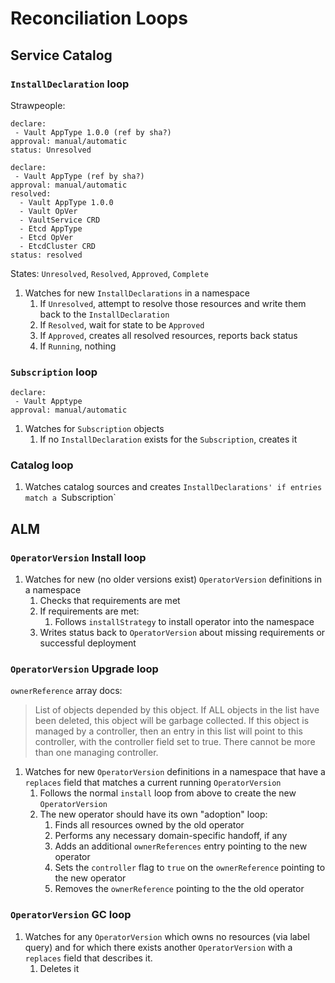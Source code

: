 # Reconciliation Loops

## Service Catalog

### `InstallDeclaration` loop

Strawpeople:

```
declare: 
 - Vault AppType 1.0.0 (ref by sha?)
approval: manual/automatic
status: Unresolved
```

```
declare: 
 - Vault AppType (ref by sha?)
approval: manual/automatic
resolved:
  - Vault AppType 1.0.0
  - Vault OpVer
  - VaultService CRD
  - Etcd AppType
  - Etcd OpVer
  - EtcdCluster CRD
status: resolved
```

States: `Unresolved`, `Resolved`, `Approved`, `Complete`

1. Watches for new `InstallDeclarations` in a namespace
    1. If `Unresolved`, attempt to resolve those resources and write them back to the `InstallDeclaration`
    1. If `Resolved`, wait for state to be `Approved`
    1. If `Approved`, creates all resolved resources, reports back status
    1. If `Running`, nothing

### `Subscription` loop

```
declare: 
 - Vault Apptype 
approval: manual/automatic
```

1. Watches for `Subscription` objects
   1. If no `InstallDeclaration` exists for the `Subscription`, creates it

### Catalog loop

1. Watches catalog sources and creates `InstallDeclarations' if entries match a `Subscription`

## ALM

### `OperatorVersion` Install loop
1. Watches for new (no older versions exist) `OperatorVersion` definitions in a namespace
    1. Checks that requirements are met
    1. If requirements are met:
        1. Follows `installStrategy` to install operator into the namespace
    1. Writes status back to `OperatorVersion` about missing requirements or successful deployment


### `OperatorVersion` Upgrade loop

`ownerReference` array docs:
> List of objects depended by this object. If ALL objects in the list have been deleted, this object will be garbage collected. If this object is managed by a controller, then an entry in this list will point to this controller, with the controller field set to true. There cannot be more than one managing controller.

1. Watches for new `OperatorVersion` definitions in a namespace that have a `replaces` field that matches a current running `OperatorVersion`
    1. Follows the normal `install` loop from above to create the new `OperatorVersion`
    1. The new operator should have its own "adoption" loop:
        1. Finds all resources owned by the old operator
        1. Performs any necessary domain-specific handoff, if any
        1. Adds an additional `ownerReferences` entry pointing to the new operator
        1. Sets the `controller` flag to `true` on the `ownerReference` pointing to the new operator
        1. Removes the `ownerReference` pointing to the the old operator

### `OperatorVersion` GC loop

1. Watches for any `OperatorVersion` which owns no resources (via label query) and for which there exists another `OperatorVersion` with a `replaces` field that describes it.
    1. Deletes it
